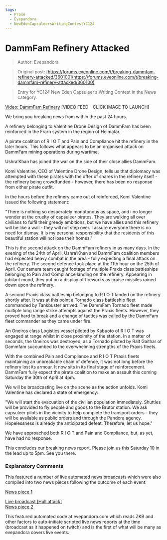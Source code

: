 ```yaml
---
tags:
  - Prose
  - Evepandora
  - NewEdenCapsuleersWritingContestYC124
---
```


# DammFam Refinery Attacked

> Author: Evepandora

> Original post: [https://forums.eveonline.com/t/breaking-dammfam-refinery-attacked/360100](https://forums.eveonline.com/t/breaking-dammfam-refinery-attacked/360100)

> Entry for YC124 New Eden Capsuleer’s Writing Contest in the News category.


[Video: DammFam Refinery](https://www.youtube.com/watch?v=_w1FSWs3NM8)
[VIDEO FEED - CLICK IMAGE TO LAUNCH]

We bring you breaking news from within the past 24 hours.

A refinery belonging to Valentine Drone Design of DammFam has been reinforced in the Frarn system in the region of Heimatar.

A pirate coalition of R I O T and Pain and Compliance hit the refinery in the later hours. This follows what appears to be an organised attack on DammFam mining operations during wartime.

Ushra’Khan has joined the war on the side of their close allies DammFam.

Komi Valentine, CEO of Valentine Drone Design, tells us that diplomacy was attempted with these pirates with the offer of shares in the refinery itself - the refinery being crowdfunded - however, there has been no response from either pirate outfit.

In the hours before the refinery came out of reinforced, Komi Valentine issued the following statement:

"There is nothing so desperately monotonous as space, and i no longer wonder at the cruelty of capsuleer pirates.
They are walking all over civilians to fulfil their greedy ambitions, but we have allies and this refinery will be like a wall - they will not step over.
I assure everyone there is no need for dismay. It is my personal responsibility that the residents of this beautiful station will not lose their homes."

This is the second attack on the DammFam refinery in as many days. In the evening of the 24th of April, Ushra’Khan and DammFam coalition members had expected heavy combat in the area - fully expecting a final attack on the refinery.
The second defence took place at the 11th hour on the 25th of April. Our camera team caught footage of multiple Praxis class battleships belonging to Pain and Compliance landing on the refinery. Appearing in jubilant mood, they put on a display of fireworks as cruise missiles rained down upon the refinery.

A second Praxis class battleship belonging to R I O T landed on the refinery shortly after. It was at this point a Tornado class battleship fleet commanded by Tankbuster arrived. The DammFam Tornado fleet made multiple long range strike attempts against the Praxis fleets. However, they proved hard to break and a change of tactics was called by the DammFam fleet commander as they came under fire.

An Oneiros class Logistics vessel piloted by Kabuoto of R I O T was engaged at range whilst in close proximity of the station. In a matter of seconds, the Oneiros was destroyed, as a Tornado piloted by Ralt Gaithar of Dammfam succumbed to the overwhelming strengths of the Praxis fleets.

With the combined Pain and Compliance and R I O T Praxis fleets maintaining an unbreakable chain of defence, it was not long before the refinery lost its armour. It now sits in its final stage of reinforcement. DammFam fully expect the pirate coalition to make an assault this coming Saturday the 30th of April at 4pm.

We will be broadcasting live on the scene as the action unfolds. Komi Valentine has declared a state of emergency:

"We will start the evacuation of the civilian population immediately. Shuttles will be provided to fly people and goods to the Brutor station.
We ask capsuleer pilots in the vicinity to help complete the transport orders - they will be available as public orders and through the Pandora agency.
Hopelessness is already the anticipated defeat. Therefore, let us hope."

We have approached both R I O T and Pain and Compliance, but, as yet, have had no response.

This concludes our breaking news report. Please join us this Saturday 10 in the lead up to 5pm. See you there.

### Explanatory Comments

This featured a number of live automated news broadcasts which were also compiled into two news pieces following the outcome of each event:

[News piece 1](https://www.youtube.com/watch?v=_w1FSWs3NM8)

[Live broadcast [Hull attack]](https://www.twitch.tv/videos/1471186937?t=88m30s)<br>
[News piece 2](https://www.youtube.com/watch?v=jGZjJfZlTgE)

This featured automated code at evepandora.com which reads ZKB and other factors to auto-initiate scripted live news reports at the time (broadcast as it happened on twitch) and is the first of what will be many as evepandora covers live events.

